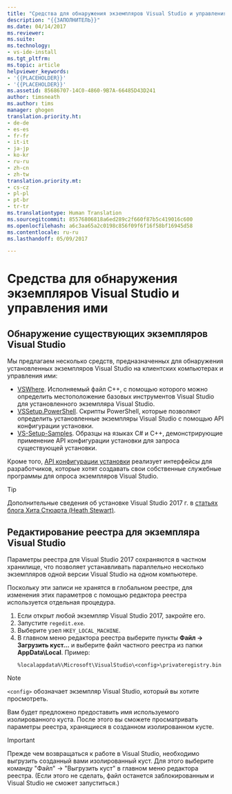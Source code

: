 ```yaml
---
title: "Средства для обнаружения экземпляров Visual Studio и управления ими | Документация Майкрософт"
description: "{{ЗАПОЛНИТЕЛЬ}}"
ms.date: 04/14/2017
ms.reviewer: 
ms.suite: 
ms.technology:
- vs-ide-install
ms.tgt_pltfrm: 
ms.topic: article
helpviewer_keywords:
- '{{PLACEHOLDER}}'
- '{{PLACEHOLDER}}'
ms.assetid: 85686707-14C0-4860-9B7A-66485D43D241
author: timsneath
ms.author: tims
manager: ghogen
translation.priority.ht:
- de-de
- es-es
- fr-fr
- it-it
- ja-jp
- ko-kr
- ru-ru
- zh-cn
- zh-tw
translation.priority.mt:
- cs-cz
- pl-pl
- pt-br
- tr-tr
ms.translationtype: Human Translation
ms.sourcegitcommit: 85576806818a6ed289c2f660f87b5c419016c600
ms.openlocfilehash: a6c3aa65a2c0198c856f09f6f16f58bf16945d58
ms.contentlocale: ru-ru
ms.lasthandoff: 05/09/2017

---
```

# <a name="tools-for-detecting-and-managing-visual-studio-instances"></a>Средства для обнаружения экземпляров Visual Studio и управления ими

## <a name="detecting-existing-visual-studio-instances"></a>Обнаружение существующих экземпляров Visual Studio
Мы предлагаем несколько средств, предназначенных для обнаружения установленных экземпляров Visual Studio на клиентских компьютерах и управления ими:

* [VSWhere](https://github.com/microsoft/vswhere). Исполняемый файл C++, с помощью которого можно определить местоположение базовых инструментов Visual Studio для установленного экземпляра Visual Studio.
* [VSSetup.PowerShell](https://github.com/microsoft/vssetup.powershell). Скрипты PowerShell, которые позволяют определить установленные экземпляры Visual Studio с помощью API конфигурации установки.
* [VS-Setup-Samples](https://github.com/microsoft/vs-setup-samples). Образцы на языках C# и C++, демонстрирующие применение API конфигурации установки для запроса существующей установки.

Кроме того, [API конфигурации установки](https://msdn.microsoft.com/en-us/library/microsoft.visualstudio.setup.configuration.aspx) реализует интерфейсы для разработчиков, которые хотят создавать свои собственные служебные программы для опроса экземпляров Visual Studio.

>[!TIP]
>Дополнительные сведения об установке Visual Studio 2017 г. в [статьях блога Хита Стюарта (Heath Stewart)](https://blogs.msdn.microsoft.com/heaths/tag/vs2017/).


## <a name="editing-the-registry-for-a-visual-studio-instance"></a>Редактирование реестра для экземпляра Visual Studio
Параметры реестра для Visual Studio 2017 сохраняются в частном хранилище, что позволяет устанавливать параллельно несколько экземпляров одной версии Visual Studio на одном компьютере.

Поскольку эти записи не хранятся в глобальном реестре, для изменения этих параметров с помощью редактора реестра используется отдельная процедура.

1. Если открыт любой экземпляр Visual Studio 2017, закройте его.
2. Запустите `regedit.exe`.
3. Выберите узел `HKEY_LOCAL_MACHINE`.
4. В главном меню редактора реестра выберите пункты **Файл -> Загрузить куст...** и выберите файл частного реестра из папки **AppData\Local**. Пример:
   ```
   %localappdata%\Microsoft\VisualStudio\<config>\privateregistry.bin
   ```

> [!NOTE]
> `<config>` обозначает экземпляр Visual Studio, который вы хотите просмотреть.

Вам будет предложено предоставить имя используемого изолированного куста. После этого вы сможете просматривать параметры реестра, хранящиеся в созданном изолированном кусте.

> [!IMPORTANT]
> Прежде чем возвращаться к работе в Visual Studio, необходимо выгрузить созданный вами изолированный куст. Для этого выберите команду "Файл" -> "Выгрузить куст" в главном меню редактора реестра. (Если этого не сделать, файл останется заблокированным и Visual Studio не сможет запуститься.)

